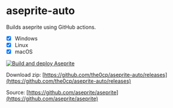 # aseprite-auto
Builds aseprite using GitHub actions. 

- [x] Windows
- [x] Linux
- [x] macOS

[![Build and deploy Aseprite](https://github.com/the0cp/aseprite-auto/actions/workflows/build.yml/badge.svg?branch=main)](https://github.com/the0cp/aseprite-auto/actions/workflows/build.yml)

Download zip: [https://github.com/the0cp/aseprite-auto/releases](https://github.com/the0cp/aseprite-auto/releases)

Source: [https://github.com/aseprite/aseprite](https://github.com/aseprite/aseprite)
